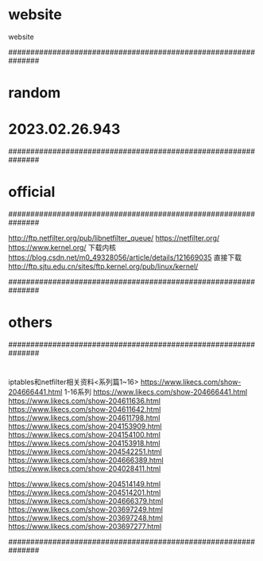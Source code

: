 # website
website

###############################################################
# random
# 2023.02.26.943

###############################################################
# official
###############################################################

http://ftp.netfilter.org/pub/libnetfilter_queue/
https://netfilter.org/
https://www.kernel.org/
下载内核
https://blog.csdn.net/m0_49328056/article/details/121669035
直接下载
http://ftp.sjtu.edu.cn/sites/ftp.kernel.org/pub/linux/kernel/





###############################################################
# others 
###############################################################
#
iptables和netfilter相关资料<系列篇1~16>
https://www.likecs.com/show-204666441.html
1-16系列
https://www.likecs.com/show-204666441.html
https://www.likecs.com/show-204611636.html
https://www.likecs.com/show-204611642.html
https://www.likecs.com/show-204611798.html
https://www.likecs.com/show-204153909.html
https://www.likecs.com/show-204154100.html
https://www.likecs.com/show-204153918.html
https://www.likecs.com/show-204542251.html
https://www.likecs.com/show-204666389.html
https://www.likecs.com/show-204028411.html

https://www.likecs.com/show-204514149.html
https://www.likecs.com/show-204514201.html
https://www.likecs.com/show-204666379.html
https://www.likecs.com/show-203697249.html
https://www.likecs.com/show-203697248.html
https://www.likecs.com/show-203697277.html



###############################################################
#
